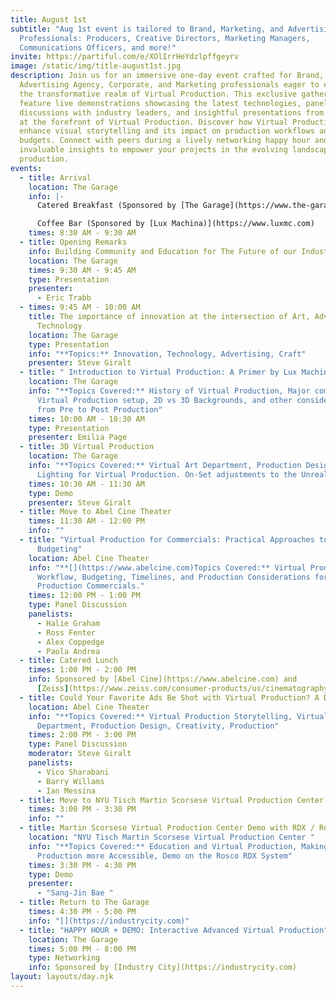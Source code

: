 ```yaml
---
title: August 1st
subtitle: "Aug 1st event is tailored to Brand, Marketing, and Advertising
  Professionals: Producers, Creative Directors, Marketing Managers,
  Communications Officers, and more!"
invite: https://partiful.com/e/XOlIrrHeYdzlpffgeyrv
image: /static/img/title-august1st.jpg
description: Join us for an immersive one-day event crafted for Brand,
  Advertising Agency, Corporate, and Marketing professionals eager to explore
  the transformative realm of Virtual Production. This exclusive gathering will
  feature live demonstrations showcasing the latest technologies, panel
  discussions with industry leaders, and insightful presentations from experts
  at the forefront of Virtual Production. Discover how Virtual Production can
  enhance visual storytelling and its impact on production workflows and shoot
  budgets. Connect with peers during a lively networking happy hour and gain
  invaluable insights to empower your projects in the evolving landscape of film
  production.
events:
  - title: Arrival
    location: The Garage
    info: |-
      Catered Breakfast (Sponsored by [The Garage](https://www.the-garage.tv))

      Coffee Bar (Sponsored by [Lux Machina)](https://www.luxmc.com)
    times: 8:30 AM - 9:30 AM
  - title: Opening Remarks
    info: Building Community and Education for The Future of our Industry
    location: The Garage
    times: 9:30 AM - 9:45 AM
    type: Presentation
    presenter:
      - Eric Trabb
  - times: 9:45 AM - 10:00 AM
    title: The importance of innovation at the intersection of Art, Advertising, and
      Technology
    location: The Garage
    type: Presentation
    info: "**Topics:** Innovation, Technology, Advertising, Craft"
    presenter: Steve Giralt
  - title: " Introduction to Virtual Production: A Primer by Lux Machina"
    location: The Garage
    info: "**Topics Covered:** History of Virtual Production, Major components of a
      Virtual Production setup, 2D vs 3D Backgrounds, and other considerations
      from Pre to Post Production"
    times: 10:00 AM - 10:30 AM
    type: Presentation
    presenter: Emilia Page
  - title: 3D Virtual Production
    location: The Garage
    info: "**Topics Covered:** Virtual Art Department, Production Design, and
      Lighting for Virtual Production. On-Set adjustments to the Unreal world"
    times: 10:30 AM - 11:30 AM
    type: Demo
    presenter: Steve Giralt
  - title: Move to Abel Cine Theater
    times: 11:30 AM - 12:00 PM
    info: ""
  - title: "Virtual Production for Commercials: Practical Approaches to Workflow and
      Budgeting"
    location: Abel Cine Theater
    info: "**[](https://www.abelcine.com)Topics Covered:** Virtual Production
      Workflow, Budgeting, Timelines, and Production Considerations for Virtual
      Production Commercials."
    times: 12:00 PM - 1:00 PM
    type: Panel Discussion
    panelists:
      - Halie Graham
      - Ross Fenter
      - Alex Coppedge
      - Paola Andrea
  - title: Catered Lunch
    times: 1:00 PM - 2:00 PM
    info: Sponsored by [Abel Cine](https://www.abelcine.com) and
      [Zeiss](https://www.zeiss.com/consumer-products/us/cinematography.html)
  - title: Could Your Favorite Ads Be Shot with Virtual Production? A Deep Dive
    location: Abel Cine Theater
    info: "**Topics Covered:** Virtual Production Storytelling, Virtual Art
      Department, Production Design, Creativity, Production"
    times: 2:00 PM - 3:00 PM
    type: Panel Discussion
    moderator: Steve Giralt
    panelists:
      - Vico Sharabani
      - Barry Willams
      - Ian Messina
  - title: Move to NYU Tisch Martin Scorsese Virtual Production Center
    times: 3:00 PM - 3:30 PM
    info: ""
  - title: Martin Scorsese Virtual Production Center Demo with RDX / Rosco
    location: "NYU Tisch Martin Scorsese Virtual Production Center "
    info: "**Topics Covered:** Education and Virtual Production, Making Virtual
      Production more Accessible, Demo on the Rosco RDX System"
    times: 3:30 PM - 4:30 PM
    type: Demo
    presenter:
      - "Sang-Jin Bae "
  - title: Return to The Garage
    times: 4:30 PM - 5:00 PM
    info: "[](https://industrycity.com)"
  - title: "HAPPY HOUR + DEMO: Interactive Advanced Virtual Production"
    location: The Garage
    times: 5:00 PM - 8:00 PM
    type: Networking
    info: Sponsored by [Industry City](https://industrycity.com)
layout: layouts/day.njk
---
```

